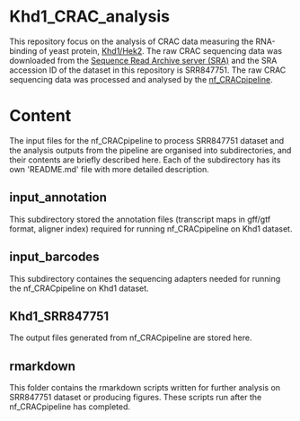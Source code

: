 # Khd1_CRAC_analysis

This repository focus on the analysis of CRAC data measuring the RNA-binding of yeast protein, [Khd1/Hek2](https://www.yeastgenome.org/locus/S000000128). The raw CRAC sequencing data was downloaded from the [Sequence Read Archive server (SRA)](https://www.ncbi.nlm.nih.gov/sra) and the SRA accession ID of the dataset in this repository is SRR847751. The raw CRAC sequencing data was processed and analysed by the [nf_CRACpipeline](https://github.com/JingQiChong/nf_CRACpipeline).

# Content

The input files for the nf_CRACpipeline to process SRR847751 dataset and the analysis outputs from the pipeline are organised into subdirectories, and their contents are briefly described here. Each of the subdirectory has its own 'README.md' file with more detailed description.  

## input_annotation

This subdirectory stored the annotation files (transcript maps in gff/gtf format, aligner index) required for running nf_CRACpipeline on Khd1 dataset. 

## input_barcodes

This subdirectory containes the sequencing adapters needed for running the nf_CRACpipeline on Khd1 dataset. 

## Khd1_SRR847751

The output files generated from nf_CRACpipeline are stored here.

## rmarkdown

This folder contains the rmarkdown scripts written for further analysis on SRR847751 dataset or producing figures. These scripts run after the nf_CRACpipeline has completed. 